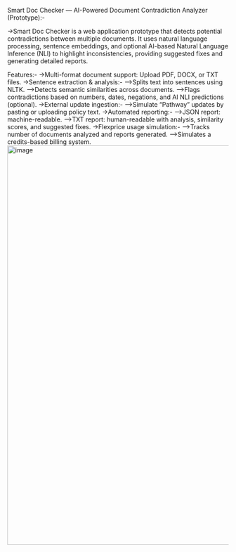 Smart Doc Checker — AI-Powered Document Contradiction Analyzer (Prototype):-

->Smart Doc Checker is a web application prototype that detects potential contradictions between multiple documents. 
It uses natural language processing, sentence embeddings, and optional AI-based Natural Language Inference (NLI) to 
highlight inconsistencies, providing suggested fixes and generating detailed reports.

Features:-
->Multi-format document support: Upload PDF, DOCX, or TXT files.
->Sentence extraction & analysis:-
-->Splits text into sentences using NLTK.
-->Detects semantic similarities across documents.
-->Flags contradictions based on numbers, dates, negations, and AI NLI predictions (optional).
->External update ingestion:-
-->Simulate “Pathway” updates by pasting or uploading policy text.
->Automated reporting:-
-->JSON report: machine-readable.
-->TXT report: human-readable with analysis, similarity scores, and suggested fixes.
->Flexprice usage simulation:-
-->Tracks number of documents analyzed and reports generated.
-->Simulates a credits-based billing system.
<img width="1914" height="910" alt="image" src="https://github.com/user-attachments/assets/5678c22c-a28d-4ccf-95f5-42de18f5aae7" />
